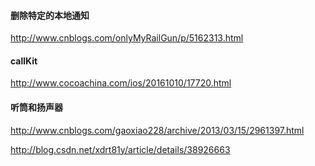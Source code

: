 #### 删除特定的本地通知

http://www.cnblogs.com/onlyMyRailGun/p/5162313.html

#### callKit

http://www.cocoachina.com/ios/20161010/17720.html

#### 听筒和扬声器

http://www.cnblogs.com/gaoxiao228/archive/2013/03/15/2961397.html

http://blog.csdn.net/xdrt81y/article/details/38926663



